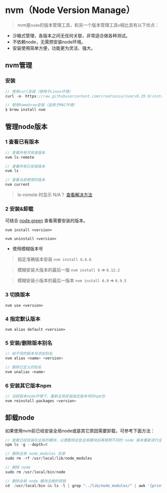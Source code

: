# nvm（Node Version Manage）

<!-- toc -->

> nvm是`node`的版本管理工具，和另一个版本管理工具`n`相比具有以下优点：

- 沙箱式管理，各版本之间无任何关联，非常适合做各种测试。
- 不依赖node，无需预安装node环境。
- 安装使用简单方便，功能更为灵活、强大。

## nvm管理

### 安装

```js
// 使用curl安装（使用于Linux环境）
curl -o- https://raw.githubusercontent.com/creationix/nvm/v0.29.0/install.sh | bash

// 使用homebrew安装（适用于MAC环境）
$ brew install nvm
```

## 管理node版本

### 1 查看已有版本

```js
// 查看所有可安装版本
nvm ls-remote

// 查看所有已安装版本
nvm ls

// 查看当前使用的版本
nvm current
```

> ls-romote 时显示 N/A？ [查看解决方法](../error/nvm_ls-remote_显示NA.html)


### 2 安装&卸载

可结合 [node.green](http://node.green/) 查看需要安装的版本。

```
nvm install <version>

nvm uninstall <version>
```

- 使用模糊版本号

> 指定准确版本安装 `nvm install 6.6.6`   

> 模糊安装大版本的最后一版 `nvm install 6` => `6.12.2`   

> 模糊安装小版本的最后一版本 `nvm install 6.9` => `6.9.5`

### 3 切换版本

	nvm use <version>

### 4 指定默认版本

	nvm alias default <version>

### 5 安装/删除版本别名

```js
// 给不同的版本号添加别名
nvm alias <name> <version>

// 删除已定义的别名
nvm unalias <name>
```

### 6 安装其它版本npm

```js
// 当前版本node环境下，重新全局安装指定版本号的npm包
nvm reinstall-packages <version>
```

## 卸载node

如果使用nvm前已经安装全局node或是其它原因需要卸载，可参考下面方法：

```js
// 查看已经安装在全局的模块，以便删除这些全局模块后再按照不同的 node 版本重新进行全局安装
npm ls -g --depth=0

// 删除全局 node_modules 目录
sudo rm -rf /usr/local/lib/node_modules

// 删除 node
sudo rm /usr/local/bin/node

// 删除全局 node 模块注册的软链
cd  /usr/local/bin && ls -l | grep "../lib/node_modules/" | awk '{print $9}'| xargs rm
```
